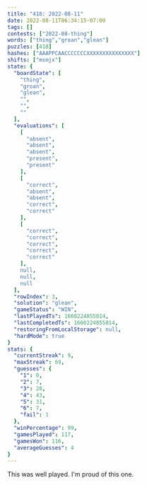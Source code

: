 ```yaml
---
title: "418: 2022-08-11"
date: 2022-08-11T06:34:15-07:00
tags: []
contests: ["2022-08-thing"]
words: ["thing","groan","glean"]
puzzles: [418]
hashes: ["AAAPPCAACCCCCCCXXXXXXXXXXXXXXX"]
shifts: ["msmjx"]
state: {
  "boardState": [
    "thing",
    "groan",
    "glean",
    "",
    "",
    ""
  ],
  "evaluations": [
    [
      "absent",
      "absent",
      "absent",
      "present",
      "present"
    ],
    [
      "correct",
      "absent",
      "absent",
      "correct",
      "correct"
    ],
    [
      "correct",
      "correct",
      "correct",
      "correct",
      "correct"
    ],
    null,
    null,
    null
  ],
  "rowIndex": 3,
  "solution": "glean",
  "gameStatus": "WIN",
  "lastPlayedTs": 1660224855014,
  "lastCompletedTs": 1660224855014,
  "restoringFromLocalStorage": null,
  "hardMode": true
}
stats: {
  "currentStreak": 9,
  "maxStreak": 69,
  "guesses": {
    "1": 0,
    "2": 7,
    "3": 28,
    "4": 43,
    "5": 31,
    "6": 7,
    "fail": 1
  },
  "winPercentage": 99,
  "gamesPlayed": 117,
  "gamesWon": 116,
  "averageGuesses": 4
}
---
```


<!-- more -->
This was well played. I'm proud of this one.
